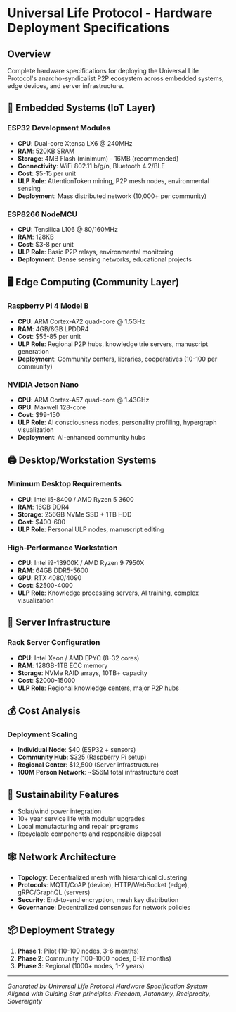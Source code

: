 # Universal Life Protocol - Hardware Deployment Specifications

## Overview
Complete hardware specifications for deploying the Universal Life Protocol's anarcho-syndicalist P2P ecosystem across embedded systems, edge devices, and server infrastructure.

## 🔌 Embedded Systems (IoT Layer)

### ESP32 Development Modules
- **CPU**: Dual-core Xtensa LX6 @ 240MHz  
- **RAM**: 520KB SRAM
- **Storage**: 4MB Flash (minimum) - 16MB (recommended)
- **Connectivity**: WiFi 802.11 b/g/n, Bluetooth 4.2/BLE
- **Cost**: $5-15 per unit
- **ULP Role**: AttentionToken mining, P2P mesh nodes, environmental sensing
- **Deployment**: Mass distributed network (10,000+ per community)

### ESP8266 NodeMCU
- **CPU**: Tensilica L106 @ 80/160MHz
- **RAM**: 128KB  
- **Cost**: $3-8 per unit
- **ULP Role**: Basic P2P relays, environmental monitoring
- **Deployment**: Dense sensing networks, educational projects

## 🖥️ Edge Computing (Community Layer)

### Raspberry Pi 4 Model B
- **CPU**: ARM Cortex-A72 quad-core @ 1.5GHz
- **RAM**: 4GB/8GB LPDDR4
- **Cost**: $55-85 per unit
- **ULP Role**: Regional P2P hubs, knowledge trie servers, manuscript generation
- **Deployment**: Community centers, libraries, cooperatives (10-100 per community)

### NVIDIA Jetson Nano  
- **CPU**: ARM Cortex-A57 quad-core @ 1.43GHz
- **GPU**: Maxwell 128-core
- **Cost**: $99-150
- **ULP Role**: AI consciousness nodes, personality profiling, hypergraph visualization
- **Deployment**: AI-enhanced community hubs

## 🖨️ Desktop/Workstation Systems

### Minimum Desktop Requirements
- **CPU**: Intel i5-8400 / AMD Ryzen 5 3600
- **RAM**: 16GB DDR4
- **Storage**: 256GB NVMe SSD + 1TB HDD
- **Cost**: $400-600
- **ULP Role**: Personal ULP nodes, manuscript editing

### High-Performance Workstation
- **CPU**: Intel i9-13900K / AMD Ryzen 9 7950X  
- **RAM**: 64GB DDR5-5600
- **GPU**: RTX 4080/4090
- **Cost**: $2500-4000
- **ULP Role**: Knowledge processing servers, AI training, complex visualization

## 🏢 Server Infrastructure

### Rack Server Configuration
- **CPU**: Intel Xeon / AMD EPYC (8-32 cores)
- **RAM**: 128GB-1TB ECC memory
- **Storage**: NVMe RAID arrays, 10TB+ capacity
- **Cost**: $2000-15000
- **ULP Role**: Regional knowledge centers, major P2P hubs

## 💰 Cost Analysis

### Deployment Scaling
- **Individual Node**: $40 (ESP32 + sensors)  
- **Community Hub**: $325 (Raspberry Pi setup)
- **Regional Center**: $12,500 (Server infrastructure)
- **100M Person Network**: ~$56M total infrastructure cost

## 🌱 Sustainability Features
- Solar/wind power integration
- 10+ year service life with modular upgrades  
- Local manufacturing and repair programs
- Recyclable components and responsible disposal

## 🕸️ Network Architecture
- **Topology**: Decentralized mesh with hierarchical clustering
- **Protocols**: MQTT/CoAP (device), HTTP/WebSocket (edge), gRPC/GraphQL (servers)
- **Security**: End-to-end encryption, mesh key distribution
- **Governance**: Decentralized consensus for network policies

## 📦 Deployment Strategy
1. **Phase 1**: Pilot (10-100 nodes, 3-6 months)
2. **Phase 2**: Community (100-1000 nodes, 6-12 months)  
3. **Phase 3**: Regional (1000+ nodes, 1-2 years)

---
*Generated by Universal Life Protocol Hardware Specification System*
*Aligned with Guiding Star principles: Freedom, Autonomy, Reciprocity, Sovereignty*
